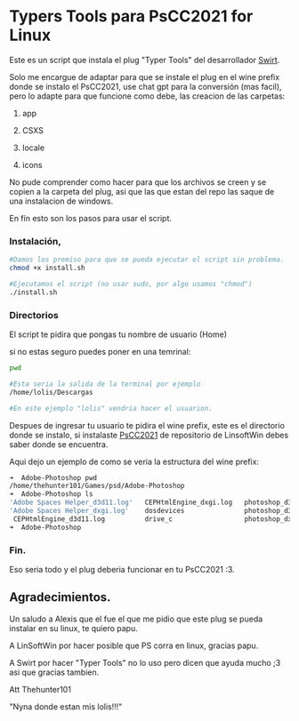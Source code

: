 # Typers Tools para PsCC2021 for Linux

Este es un script que instala el plug "Typer Tools" del desarrollador <a href="https://github.com/Swirt">Swirt</a>.

Solo me encargue de adaptar para que se instale el plug en el wine prefix donde se instalo el PsCC2021, use chat gpt para la conversión (mas facil), pero lo adapte para que funcione como debe, las creacion de las carpetas:

1. app

2. CSXS

3. locale

4. icons
   
   

No pude comprender como hacer para que los archivos se creen y se copien a la carpeta del plug, asi que las que estan del repo las saque de una instalacion de windows.

En fín esto son los pasos para usar el script.

### Instalación,

```bash
#Damos los premiso para que se pueda ejecutar el script sin problema.
chmod +x install.sh
```

```bash
#Ejecutamos el script (no usar sudo, por algo usamos "chmod")
./install.sh
```



### Directorios

El script te pidira que pongas tu nombre de usuario (Home)

si no estas seguro puedes poner en una temrinal:

```bash
pwd

#Esta seria la salida de la terminal por ejemplo
/home/lolis/Descargas

#En este ejemplo "lolis" vendria hacer el usuarion.
```

Despues de ingresar tu usuario te pidira el wine prefix, este es el directorio donde se instalo, si instalaste <a href="https://github.com/LinSoftWin/Photoshop-CC2022-Linux">PsCC2021</a> de repositorio de LinsoftWin debes saber donde se encuentra.

Aqui dejo un ejemplo de como se veria la estructura del wine prefix:

```bash
➜  Adobe-Photoshop pwd
/home/thehunter101/Games/psd/Adobe-Photoshop
➜  Adobe-Photoshop ls
'Adobe Spaces Helper_d3d11.log'   CEPHtmlEngine_dxgi.log   photoshop_d3d10.log   sniffer_dxgi.log   user.reg
'Adobe Spaces Helper_dxgi.log'    dosdevices               photoshop_d3d11.log   system.reg         winetricks.log
 CEPHtmlEngine_d3d11.log          drive_c                  photoshop_dxgi.log    userdef.reg        wrapper.cfg
➜  Adobe-Photoshop
```



### Fin.

Eso seria todo y el plug deberia funcionar en tu PsCC2021 :3.



## Agradecimientos.

Un saludo a Alexis que el fue el que me pidio que este plug se pueda instalar en su linux, te quiero papu.



A LinSoftWin por hacer posible que PS corra en linux, gracias papu.

A Swirt por hacer "Typer Tools" no lo uso pero dicen que ayuda mucho ;3 asi que gracias tambien.



Att Thehunter101

"Nyna donde estan mis lolis!!!"
